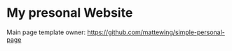 My presonal Website
===================

Main page template owner: 
https://github.com/mattewing/simple-personal-page
